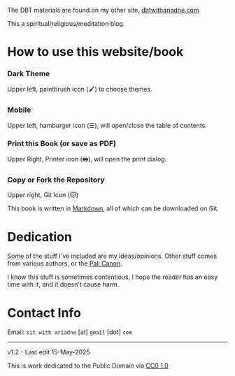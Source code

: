 The DBT materials are found on my other site, [dbtwithariadne.com](https://www.dbtwithariadne.com)

This a spiritual/religious/meditation blog.

# How to use this website/book

### Dark Theme

Upper left, paintbrush icon (🖌) to choose themes.

### Mobile

Upper left, hamburger icon (☰), will open/close the table of contents.

### Print this Book (or save as PDF)

Upper Right, Printer icon (🖶), will open the print dialog.

### Copy or Fork the Repository

Upper right, Git Icon (🐱) 

This book is written in [Markdown](https://en.wikipedia.org/wiki/Markdown), all of which can be downloaded on Git.

# Dedication

Some of the stuff I've included are my ideas/opinions. Other stuff comes from various authors, or the [Pali Canon](https://en.wikipedia.org/wiki/Pali_Canon).

I know this stuff is sometimes contentious, I hope the reader has an easy time with it, and it doesn't cause harm.

# Contact Info

Email: `sit with ariadne` [at] `gmail` [dot] `com`

-----

v1.2 - Last edit 15-May-2025

This is work dedicated to the Public Domain via [CC0 1.0](https://creativecommons.org/publicdomain/zero/1.0/)